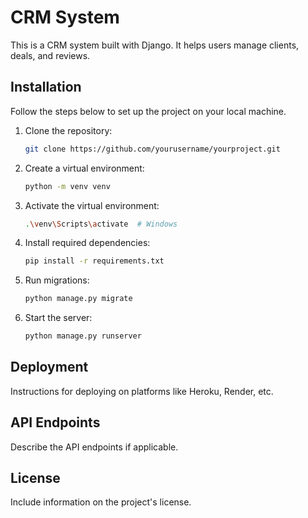 # CRM System

This is a CRM system built with Django. It helps users manage clients, deals, and reviews.

## Installation

Follow the steps below to set up the project on your local machine.

1. Clone the repository:
   ```bash
   git clone https://github.com/yourusername/yourproject.git
   ```

2. Create a virtual environment:
   ```bash
   python -m venv venv
   ```

3. Activate the virtual environment:
   ```bash
   .\venv\Scripts\activate  # Windows
   ```

4. Install required dependencies:
   ```bash
   pip install -r requirements.txt
   ```

5. Run migrations:
   ```bash
   python manage.py migrate
   ```

6. Start the server:
   ```bash
   python manage.py runserver
   ```

## Deployment

Instructions for deploying on platforms like Heroku, Render, etc.

## API Endpoints

Describe the API endpoints if applicable.

## License

Include information on the project's license.

